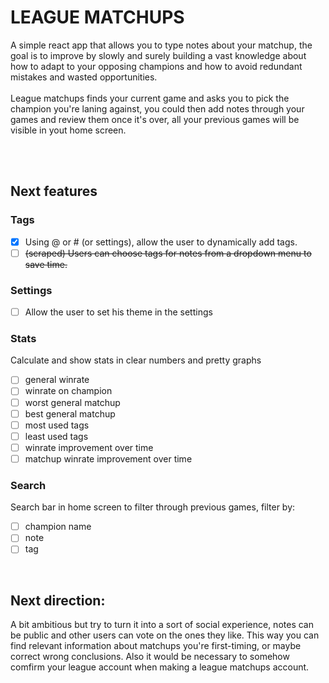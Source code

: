 # LEAGUE MATCHUPS
A simple react app that allows you to type notes about your matchup, the goal is to improve by slowly and surely building a vast knowledge about how to adapt to your opposing champions and how to avoid redundant mistakes and wasted opportunities. 
<br />
<br />
League matchups finds your current game and asks you to pick the champion you're laning against, you could then add notes through your games and review them once it's over, all your previous games will be visible in yout home screen.

<br />
<br />

## Next features 

### Tags 
- [x] Using @ or # (or settings), allow the user to dynamically add tags.
- [ ] ~~(scraped) Users can choose tags for notes from a dropdown menu to save time.~~

### Settings
- [ ] Allow the user to set his theme in the settings


### Stats 
Calculate and show stats in clear numbers and pretty graphs
- [ ] general winrate
- [ ] winrate on champion
- [ ] worst general matchup
- [ ] best general matchup
- [ ] most used tags
- [ ] least used tags
- [ ] winrate improvement over time
- [ ] matchup winrate improvement over time

### Search 
Search bar in home screen to filter through previous games, filter by:
- [ ] champion name
- [ ] note
- [ ] tag
<br />


## Next direction:
A bit ambitious but try to turn it into a sort of social experience, notes can be public and other users can vote on the ones they like.
This way you can find relevant information about matchups you're first-timing, or maybe correct wrong conclusions.
Also it would be necessary to somehow comfirm your league account when making a league matchups account.
